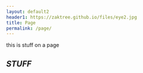 ```yaml
---
layout: default2
header1: https://zaktree.github.io/files/eye2.jpg
title: Page
permalink: /page/
---
```



this is stuff on a page

## *STUFF*
